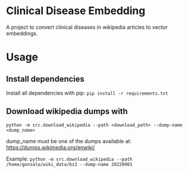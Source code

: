 # Clinical Disease Embedding
A project to convert clinical diseases in wikipedia articles to vector embeddings.

# Usage

## Install dependencies

Install all dependencies with pip:
`pip install -r requirements.txt`

## Download wikipedia dumps with

`python -m src.download_wikipedia --path <download_path> --dump-name <dump_name>`

dump_name must be one of the dumps available at: https://dumps.wikimedia.org/enwiki/

Example:
`python -m src.download_wikipedia --path /home/gonzalo/wiki_data/bz2 --dump-name 20220901`
